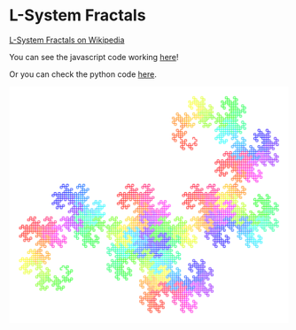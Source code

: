 # L-System Fractals

[L-System Fractals on Wikipedia](https://en.wikipedia.org/wiki/L-system)

You can see the javascript code working [here](https://codepen.io/mairazl/pen/zJZXRq)!

Or you can check the python code [here](L-System-fractals.ipynb).

![dragon.svg.svg](fractals/dragon.svg)
